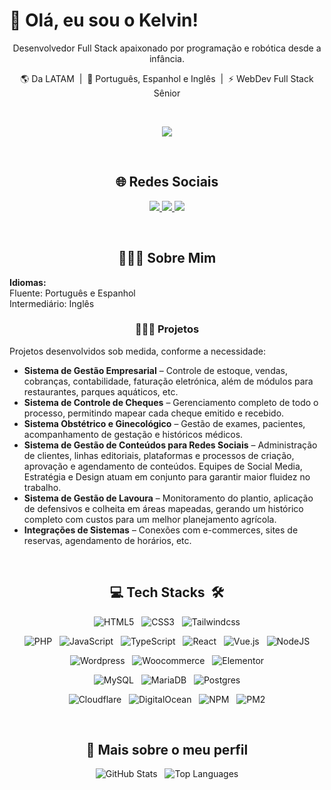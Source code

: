 <h1>👋 Olá, eu sou o Kelvin!</h1> <p align="center"> Desenvolvedor Full Stack apaixonado por programação e robótica desde a infância. </p> <p align="center"> 🌎 Da LATAM &nbsp;|&nbsp; 💬 Português, Espanhol e Inglês &nbsp;|&nbsp; ⚡ WebDev Full Stack Sênior </p> <br> <p align="center"> <img src="https://komarev.com/ghpvc/?username=kelvinmarlow&label=Vistas+do+perfil&color=blue&style=plastic"/> </p> <br> <h2 align="center">🌐 Redes Sociais</h2> <p align="center"> <a target="_blank" href="https://instagram.com/kelvinmarlow1"> <img src="https://img.shields.io/badge/-@kelvinmarlow1_-E4405F?style=flat-square&logo=Instagram&logoColor=white"/> </a> <a target="_blank" href="https://www.linkedin.com/in/kelvin-marlow-87065a103"> <img src="https://img.shields.io/badge/-Kelvin%20Marlow-0077B5?style=flat-square&logo=Linkedin&logoColor=white"/> </a> <a target="_blank" href="mailto:kelvinmarlow@arca.com.py"> <img src="https://img.shields.io/badge/-kelvinmarlow@arca.com.py-D14836?style=flat-square&logo=Gmail&logoColor=white"/> </a> </p> <br> <h2 align="center">👨🏻‍💻 Sobre Mim</h2> <p> <strong>Idiomas:</strong><br> Fluente: Português e Espanhol<br> Intermediário: Inglês </p> <h3 align="center">👨🏻‍💻 Projetos</h3> <p>Projetos desenvolvidos sob medida, conforme a necessidade:</p> <ul> <li> <strong>Sistema de Gestão Empresarial</strong> – Controle de estoque, vendas, cobranças, contabilidade, faturação eletrónica, além de módulos para restaurantes, parques aquáticos, etc. </li> <li> <strong>Sistema de Controle de Cheques</strong> – Gerenciamento completo de todo o processo, permitindo mapear cada cheque emitido e recebido. </li> <li> <strong>Sistema Obstétrico e Ginecológico</strong> – Gestão de exames, pacientes, acompanhamento de gestação e históricos médicos. </li> <li> <strong>Sistema de Gestão de Conteúdos para Redes Sociais</strong> – Administração de clientes, linhas editoriais, plataformas e processos de criação, aprovação e agendamento de conteúdos. Equipes de Social Media, Estratégia e Design atuam em conjunto para garantir maior fluidez no trabalho. </li> <li> <strong>Sistema de Gestão de Lavoura</strong> – Monitoramento do plantio, aplicação de defensivos e colheita em áreas mapeadas, gerando um histórico completo com custos para um melhor planejamento agrícola. </li> <li> <strong>Integrações de Sistemas</strong> – Conexões com e-commerces, sites de reservas, agendamento de horários, etc. </li> </ul> <br> <h2 align="center">💻 Tech Stacks &nbsp;🛠</h2> <p align="center"> <img alt="HTML5" src="https://img.shields.io/badge/HTML5-%23E34F26.svg?style=flat&logo=html5&logoColor=white"/> &nbsp; <img alt="CSS3" src="https://img.shields.io/badge/CSS3-%231572B6.svg?style=flat&logo=css3&logoColor=white"/> &nbsp; <img alt="Tailwindcss" src="https://img.shields.io/badge/tailwindcss-0F172A?style=flat&logo=Tailwindcss"/> </p> <p align="center"> <img alt="PHP" src="https://img.shields.io/badge/PHP-%23777BB4.svg?style=flat&logo=php&logoColor=white"/> &nbsp; <img alt="JavaScript" src="https://img.shields.io/badge/JavaScript-%23323330.svg?style=flat&logo=javascript&logoColor=%23F7DF1E"/> &nbsp; <img alt="TypeScript" src="https://img.shields.io/badge/-TypeScript-333333.svg?style=flat&logo=typescript"/> &nbsp; <img alt="React" src="https://img.shields.io/badge/-React-333333.svg?style=flat&logo=react"/> &nbsp; <img alt="Vue.js" src="https://img.shields.io/badge/-Vue-333333.svg?style=flat&logo=vue.js"/> &nbsp; <img alt="NodeJS" src="https://img.shields.io/badge/NodeJS-6DA55F?style=flat&logo=node.js&logoColor=white"/> </p> <p align="center"> <img alt="Wordpress" src="https://img.shields.io/badge/-Wordpress-333333.svg?style=flat&logo=wordpress"/> &nbsp; <img alt="Woocommerce" src="https://img.shields.io/badge/-Woocommerce-333333.svg?style=flat&logo=woocommerce"/> &nbsp; <img alt="Elementor" src="https://img.shields.io/badge/-Elementor-333333.svg?style=flat&logo=elementor"/> </p> <p align="center"> <img alt="MySQL" src="https://img.shields.io/badge/MySQL-%2300f.svg?style=flat&logo=mysql&logoColor=white"/> &nbsp; <img alt="MariaDB" src="https://img.shields.io/badge/MariaDB-003545?style=flat&logo=mariadb&logoColor=white"/> &nbsp; <img alt="Postgres" src="https://img.shields.io/badge/PostgreSQL-%23316192.svg?style=flat&logo=postgresql&logoColor=white"/> </p> <p align="center"> <img alt="Cloudflare" src="https://img.shields.io/badge/Cloudflare-F38020?style=flat&logo=Cloudflare&logoColor=white"/> &nbsp; <img alt="DigitalOcean" src="https://img.shields.io/badge/DigitalOcean-%230167ff.svg?style=flat&logo=digitalOcean&logoColor=white"/> &nbsp; <img alt="NPM" src="https://img.shields.io/badge/NPM-%23000000.svg?style=flat&logo=npm&logoColor=white"/> &nbsp; <img alt="PM2" src="https://img.shields.io/badge/PM2-%2336117e.svg?style=flat&logo=PM2&logoColor=white"/> </p> <br> <h2 align="center">🚀 Mais sobre o meu perfil</h2> <p align="center"> <img alt="GitHub Stats" src="https://github-readme-stats.vercel.app/api?username=kelvinmarlow&theme=dark&hide_border=true&include_all_commits=true&count_private=true"/> &nbsp; <img alt="Top Languages" src="https://github-readme-stats.vercel.app/api/top-langs/?username=kelvinmarlow&theme=dark&hide_border=true&include_all_commits=true&count_private=true&layout=compact"/> </p>

<br><br>
